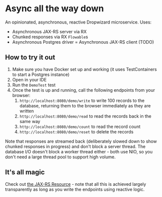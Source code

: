 # Async all the way down

An opinionated, asynchronous, reactive Dropwizard microservice. Uses:

 - Asynchronous JAX-RS server via RX
 - Chunked responses via RX `Flowable`s
 - Asynchronous Postgres driver
 = Asynchronous JAX-RS client (TODO)

How to try it out
---

1. Make sure you have Docker set up and working (it uses TestContainers to start a Postgres instance)
1. Open in your IDE
1. Run the `DemoTest` test
1. Once the test is up and running, call the following endpoints from your browser:
   1. `http://localhost:8080/demo/write` to write 100 records to the database, returning them to the browser immediately as they are written
   1. `http://localhost:8080/demo/read` to read the records back in the same way
   1. `http://localhost:8080/demo/count` to read the record count
   1. `http://localhost:8080/demo/reset` to delete the records

Note that responses are streamed back (deliberately slowed down to show chunked responses in progress) and don't block a server thread. The database I/O doesn't block a worker thread either - both use NIO, so you don't need a large thread pool to support high volume.

It's all magic
---
Check out [the JAX-RS Resource](https://github.com/badgerwithagun/async-all-the-way-down/blob/master/src/main/java/com/gruelbox/asyncalltheway/DemoResource.java) - note that all this is achieved largely transparently as long as you write the endpoints using reactive logic.
